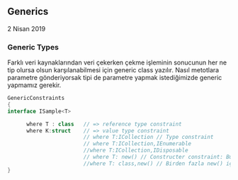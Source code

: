 ## Generics

2 Nisan 2019

### Generic Types

Farklı veri kaynaklarından veri çekerken çekme işleminin sonucunun her ne tip olursa olsun karşılanabilmesi için generic class yazılır. Nasıl metotlara parametre gönderiyorsak tipi de parametre yapmak istediğimizde generic yapmamız gerekir.

```csharp
GenericConstraints
{
interface ISample<T>

      where T : class   // => reference type constraint
      where K:struct    // => value type constraint
                        // where T:ICollection // Type constraint
                        // where T:ICollection,IEnumerable
                        //where T:ICollection,IDisposable
                        // where T: new() // Constructer constraint: Bunu implement edecek tipler muhakkak default yani parametresiz ctor'a sahip olmak zorunda.
                        //where T: class,new() // Birden fazla new() için yazılır, her zaman en sonda olacak.
}
```
